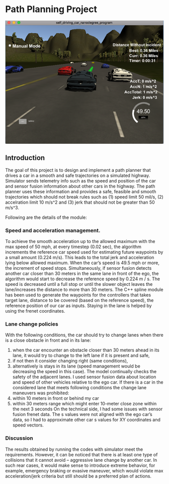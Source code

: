 # Path Planning Project

![img](https://github.com/Vasuji/CarND-Path-Planning-Project/blob/master/car.png?raw=true)

## Introduction

The goal of this project is to design and implement a path planner that drives a car in a smooth and safe trajectories on a simulated highway. Simulator sends telemetry info such as the speed and position of the car and sensor fusion information about other cars in the highway. The path planner uses these information and provides a safe, feasible and smooth trajectories which should not break rules such as (1) speed limit 50 mil/s, (2) accelration limit 10 m/s^2 and (3) jerk that should not be greater than 50 m/s^3.

Following are the details of the module:

### Speed and acceleration management. 
To achieve the smooth acceleration up to the allowed maximum with the max speed of 50 mph, at every timestep (0.02 sec), the algorithm increments the reference car speed used for estimating future waypoints by a small amount (0.224 m/s). This leads to the total jerk and acceleration lying below allowed maximum.  When the car’s speed is 49.5 mph or more, the increment of speed stops.
Simultaneously, if sensor fusion detects another car closer than 30 meters in the same lane in front of the ego, the algorithm would start to decrease the reference speed by 0.224 m / s. The speed is decreased until a full stop or until the slower object leaves the lane/increases the distance to more than 30 meters. The C++ spline module has been used to generate the waypoints for the controllers that takes target lane, distance to be covered (based on the reference speed), the reference position of our car as inputs. Staying in the lane is helped by using the frenet coordinates.


### Lane change policies
With the following conditions, the car should try to change lanes when there is a close obstacle in front and in its lane:
1) when the car encounter an obstacle closer than 30 meters ahead in its lane, it would try to change to the left lane if it is present and safe,
2) if not then it consider changing right (same conditions),
3) alternatively is stays in its lane (speed management would be decreasing the speed in this case).
The model continually checks the safety of the adjacent lanes. I used sensor fusion data about location and speed of other vehicles relative to the ego car. If there is a car in the considered lane that meets following conditions the change lane maneuvers was prohibited:
1) within 10 meters in front or behind my car
2) within 30 meters range which might enter 10-meter close zone within the next 3 seconds
On the technical side, I had some issues with sensor fusion frenet data. The s values were not aligned with the ego car’s data, so I had to approximate other car s values for XY coordinates and speed vectors.


### Discussion
The results obtained by running the codes with simulator meet the requirements. However, it can be noticed that there is at least one type of collisions that it cannot avoid – aggressive lane change by another car. In such rear cases, it would make sense to introduce extreme behavior, for example, emergency braking or evasive maneuver, which would violate max acceleration/jerk criteria but still should be a preferred plan of actions.
